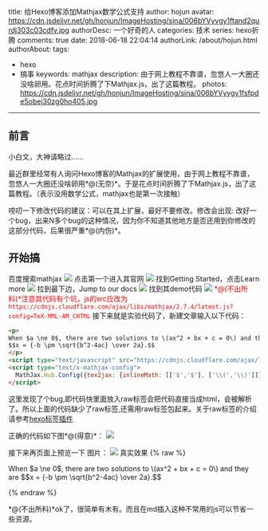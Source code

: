 title: 给Hexo博客添加Mathjax数学公式支持
author: hojun
avatar: https://cdn.jsdelivr.net/gh/honjun/ImageHosting/sina/006bYVyvgy1ftand2qurdj303c03cdfv.jpg
authorDesc: 一个好奇的人
categories: 技术
series: hexo折腾
comments: true
date: 2018-06-18 22:04:14
authorLink: /about/hojun.html
authorAbout:
tags:
 - hexo
 - 搞事
keywords: mathjax
description: 由于网上教程不靠谱，忽悠人一大圈还没啥卵用。花点时间折腾了下Mathjax.js，出了这篇教程。
photos: https://cdn.jsdelivr.net/gh/honjun/ImageHosting/sina/006bYVyvgy1fsfpde5obej30zg0ho405.jpg
---
## 前言

小白文，大神请略过......

最近群里经常有人询问Hexo博客的Mathjax的扩展使用，由于网上教程不靠谱，忽悠人一大圈还没啥卵用*@(无奈)*。于是花点时间折腾了下Mathjax.js，出了这篇教程。（表示没用数学公式，mathjax也是第一次接触）

唠叨一下修改代码的建议：可以在其上扩展，最好不要修改。修改会出现: 改好一个bug，出来N多个bug的这种情况，因为你不知道其他地方是否还用到你修改的这部分代码，后果很严重*@(内伤)*。

## 开始搞

百度搜索mathjax
![](https://cdn.jsdelivr.net/gh/honjun/ImageHosting/sina/006bYVyvgy1fsfpdd8fnij30lw0dwabk.jpg)
点击第一个进入其官网
![](https://cdn.jsdelivr.net/gh/honjun/ImageHosting/sina/006bYVyvgy1fsfpde5obej30zg0ho405.jpg)
找到Getting Started，点击Learn more
![](https://cdn.jsdelivr.net/gh/honjun/ImageHosting/sina/006bYVyvgy1fsfpdf7tkpj30za0hvgnf.jpg)
拉到最下边，Jump to our docs
![](https://cdn.jsdelivr.net/gh/honjun/ImageHosting/sina/006bYVyvgy1fsfpdfq8a3j30yq0gs3zt.jpg)
找到其demo代码
![](https://cdn.jsdelivr.net/gh/honjun/ImageHosting/sina/006bYVyvgy1fsfpdggngij30us0gx41m.jpg)
<font color='red'>*@(不出所料)*注意其代码有个坑，js的src应改为`https://cdnjs.cloudflare.com/ajax/libs/mathjax/2.7.4/latest.js?config=TeX-MML-AM_CHTML`</font>
接下来就是实验代码了，新建文章输入以下代码：
```html
<p>
When $a \ne 0$, there are two solutions to \(ax^2 + bx + c = 0\) and they are
$$x = {-b \pm \sqrt{b^2-4ac} \over 2a}.$$
</p>
<script type="text/javascript" src="https://cdnjs.cloudflare.com/ajax/libs/mathjax/2.7.4/latest.js?config=TeX-MML-AM_CHTML"></script>
<script type="text/x-mathjax-config">
  MathJax.Hub.Config({tex2jax: {inlineMath: [['$','$'], ['\\(','\\)']]}});
</script>
```
这里发现了个bug,即代码快里面放入raw标签会把代码直接当成html，会被解析了。所以上面的代码缺少了raw标签,还需用raw标签包起来。关于raw标签的介绍请参考[hexo标签插件](https://hexo.io/zh-cn/docs/tag-plugins.html)

正确的代码如下图*@(得意)*：
![](https://cdn.jsdelivr.net/gh/honjun/ImageHosting/sina/006bYVyvgy1fsfpdgxzpxj30lq05z3yt.jpg)

接下来再页面上预览一下
图片：
![](https://cdn.jsdelivr.net/gh/honjun/ImageHosting/sina/006bYVyvgy1fsfpdhdn9aj30js02tdfr.jpg)
真实效果
{% raw %}
<p>
When $a \ne 0$, there are two solutions to \(ax^2 + bx + c = 0\) and they are
$$x = {-b \pm \sqrt{b^2-4ac} \over 2a}.$$
</p>
<script type="text/javascript" src="https://cdnjs.cloudflare.com/ajax/libs/mathjax/2.7.4/latest.js?config=TeX-MML-AM_CHTML"></script>
<script type="text/x-mathjax-config">
  MathJax.Hub.Config({tex2jax: {inlineMath: [['$','$'], ['\\(','\\)']]}});
</script>
{% endraw %}

*@(不出所料)*ok了，很简单有木有。而且在md插入这种不常用的js可以节省一些资源。

